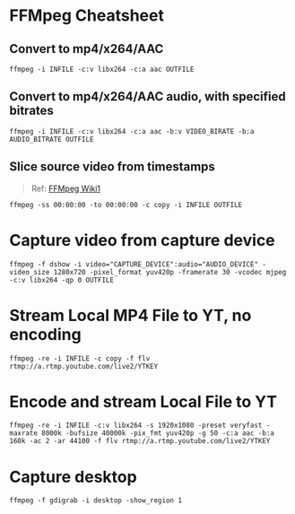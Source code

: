 # FFMpeg Cheatsheet

## Convert to mp4/x264/AAC
```
ffmpeg -i INFILE -c:v libx264 -c:a aac OUTFILE
```


## Convert to mp4/x264/AAC audio, with specified bitrates
```
ffmpeg -i INFILE -c:v libx264 -c:a aac -b:v VIDEO_BIRATE -b:a AUDIO_BITRATE OUTFILE
```


## Slice source video from timestamps
> Ref: [FFMpeg Wiki1](https://trac.ffmpeg.org/wiki/Seeking)
```
ffmpeg -ss 00:00:00 -to 00:00:00 -c copy -i INFILE OUTFILE
```


# Capture video from capture device
```
ffmpeg -f dshow -i video="CAPTURE_DEVICE":audio="AUDIO_DEVICE" -video_size 1280x720 -pixel_format yuv420p -framerate 30 -vcodec mjpeg -c:v libx264 -qp 0 OUTFILE
```


# Stream Local MP4 File to YT, no encoding
```
ffmpeg -re -i INFILE -c copy -f flv rtmp://a.rtmp.youtube.com/live2/YTKEY
```


# Encode and stream Local File to YT
```
ffmpeg -re -i INFILE -c:v libx264 -s 1920x1080 -preset veryfast -maxrate 8000k -bufsize 40000k -pix_fmt yuv420p -g 50 -c:a aac -b:a 160k -ac 2 -ar 44100 -f flv rtmp://a.rtmp.youtube.com/live2/YTKEY 
```


# Capture desktop
```
ffmpeg -f gdigrab -i desktop -show_region 1
```
